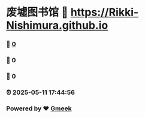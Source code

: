 # 废墟图书馆 :link: https://Rikki-Nishimura.github.io 
### :page_facing_up: [0](https://Rikki-Nishimura.github.io/tag.html) 
### :speech_balloon: 0 
### :hibiscus: 0 
### :alarm_clock: 2025-05-11 17:44:56 
### Powered by :heart: [Gmeek](https://github.com/Meekdai/Gmeek)
